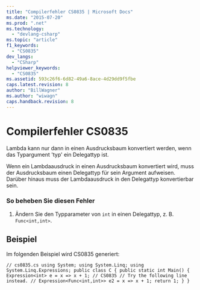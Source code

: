 ```yaml
---
title: "Compilerfehler CS0835 | Microsoft Docs"
ms.date: "2015-07-20"
ms.prod: ".net"
ms.technology: 
  - "devlang-csharp"
ms.topic: "article"
f1_keywords: 
  - "CS0835"
dev_langs: 
  - "CSharp"
helpviewer_keywords: 
  - "CS0835"
ms.assetid: 593c26f6-6d82-49a6-8ace-4d29dd9f5fbe
caps.latest.revision: 8
author: "BillWagner"
ms.author: "wiwagn"
caps.handback.revision: 8
---
```

# Compilerfehler CS0835
Lambda kann nur dann in einen Ausdrucksbaum konvertiert werden, wenn das Typargument 'typ' ein Delegattyp ist.  
  
 Wenn ein Lambdaausdruck in einen Ausdrucksbaum konvertiert wird, muss der Ausdrucksbaum einen Delegattyp für sein Argument aufweisen. Darüber hinaus muss der Lambdaausdruck in den Delegattyp konvertierbar sein.  
  
### So beheben Sie diesen Fehler  
  
1.  Ändern Sie den Typparameter von `int` in einen Delegattyp, z. B. `Func<int,int>`.  
  
## Beispiel  
 Im folgenden Beispiel wird CS0835 generiert:  
  
```  
// cs0835.cs using System; using System.Linq; using System.Linq.Expressions; public class C { public static int Main() { Expression<int> e = x => x + 1; // CS0835 // Try the following line instead. // Expression<Func<int,int>> e2 = x => x + 1; return 1; } }  
```